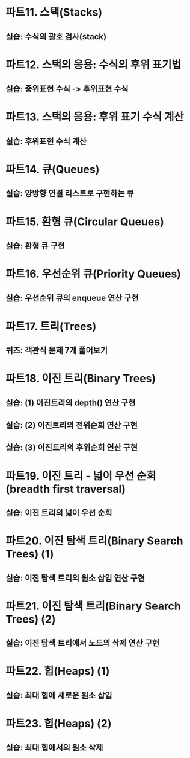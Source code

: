 

# 파트11. 스택(Stacks)
## 실습: 수식의 괄호 검사(stack)

# 파트12. 스택의 응용: 수식의 후위 표기법
## 실습: 중위표현 수식 -> 후위표현 수식

# 파트13. 스택의 응용: 후위 표기 수식 계산
## 실습: 후위표현 수식 계산

# 파트14. 큐(Queues)
## 실습: 양방향 연결 리스트로 구현하는 큐

# 파트15. 환형 큐(Circular Queues)
## 실습: 환형 큐 구현

# 파트16. 우선순위 큐(Priority Queues)
## 실습: 우선순위 큐의 enqueue 연산 구현

# 파트17. 트리(Trees)
## 퀴즈: 객관식 문제 7개 풀어보기

# 파트18. 이진 트리(Binary Trees)
## 실습: (1) 이진트리의 depth() 연산 구현
## 실습: (2) 이진트리의 전위순회 연산 구현
## 실습: (3) 이진트리의 후위순회 연산 구현

# 파트19. 이진 트리 - 넓이 우선 순회(breadth first traversal)
## 실습: 이진 트리의 넓이 우선 순회

# 파트20. 이진 탐색 트리(Binary Search Trees) (1)
## 실습: 이진 탐색 트리의 원소 삽입 연산 구현

# 파트21. 이진 탐색 트리(Binary Search Trees) (2)
## 실습: 이진 탐색 트리에서 노드의 삭제 연산 구현

# 파트22. 힙(Heaps) (1)
## 실습: 최대 힙에 새로운 원소 삽입

# 파트23. 힙(Heaps) (2)
## 실습: 최대 힙에서의 원소 삭제